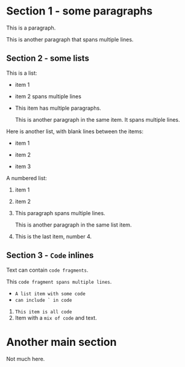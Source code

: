Section 1 - some paragraphs
===========================
This is a paragraph.

This is another paragraph
that spans multiple lines.

Section 2 - some lists
----------------------
This is a list:

* item 1
* item 2
spans multiple lines
* This item has multiple paragraphs.

    This is another paragraph in the same item.
It spans multiple lines.

Here is another list, with blank lines between the items:

- item 1

+ item 2

* item 3

A numbered list:

1. item 1
2. item 2
3. This paragraph
    spans multiple lines.

    This is another paragraph in the same list item.
4. This is the last item, number 4.

Section 3 - `Code` inlines
--------------------------

Text can contain `code fragments`.

This `code fragment
spans multiple lines`.

* `A list item with some code`
* ``can include ` in code``

1. `This item is all code`
2. Item with a `mix of code` and text.

Another main section
====================
Not much here.
